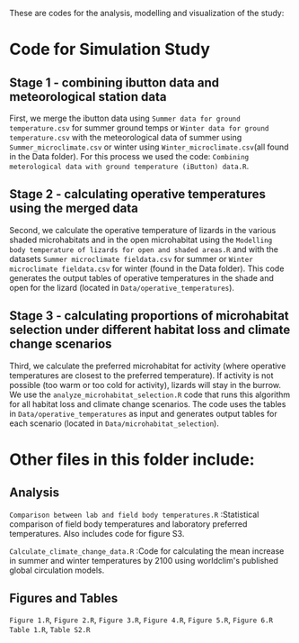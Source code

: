 These are codes for the analysis, modelling and visualization of the study: 

# Code for Simulation Study

## Stage 1 - combining ibutton data and meteorological station data
First, we merge the ibutton data using `Summer data for ground temperature.csv` for summer ground temps or `Winter data for ground temperature.csv` with the meteorological data of summer using `Summer_microclimate.csv` or winter using `Winter_microclimate.csv`(all found in the Data folder). For this process we used the code: `Combining meterological data with ground temperature (iButton) data.R`.

## Stage 2 - calculating operative temperatures using the merged data

Second, we calculate the operative temperature of lizards in the various shaded microhabitats and in the open microhabitat using the `Modelling body temperature of lizards for open and shaded areas.R` and with the datasets `Summer microclimate fieldata.csv` for summer or `Winter microclimate fieldata.csv` for winter (found in the Data folder). This code generates the output tables of operative temperatures in the shade and open for the lizard (located in `Data/operative_temperatures`).

## Stage 3 - calculating proportions of microhabitat selection under different habitat loss and climate change scenarios

Third, we calculate the preferred microhabitat for activity (where operative temperatures are closest to the preferred temperature). If activity is not possible (too warm or too cold for activity), lizards will stay in the burrow. We use the `analyze_microhabitat_selection.R` code that runs this algorithm for all habitat loss and climate change scenarios. The code uses the tables in `Data/operative_temperatures` as input and generates output tables for each scenario (located in `Data/microhabitat_selection`).

# Other files in this folder include:
## Analysis
`Comparison between lab and field body temperatures.R` :Statistical comparison of field body temperatures and laboratory preferred temperatures. Also includes code for figure S3.

`Calculate_climate_change_data.R` :Code for calculating the mean increase in summer and winter temperatures by 2100 using worldclim's published global circulation models.

## Figures and Tables
`Figure 1.R`, `Figure 2.R`, `Figure 3.R`, `Figure 4.R`, `Figure 5.R`, `Figure 6.R`
`Table 1.R`, `Table S2.R`

